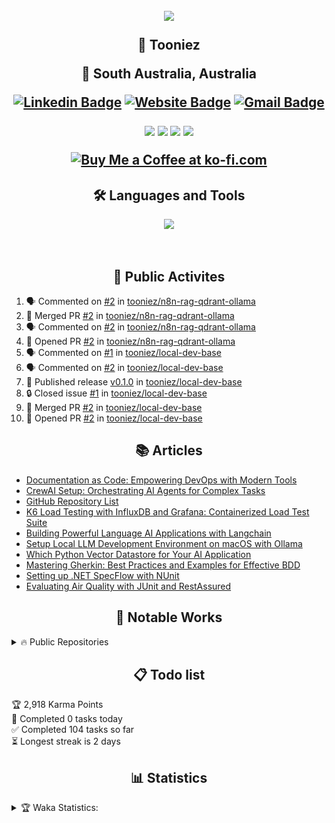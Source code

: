 
<h2 align="center">

![](https://quotes-github-readme.vercel.app/api?type=horizontal&theme=catppuccin_mocha)


🤖 Tooniez

📍 South Australia, Australia 

<!-- <p align="center">
	<a href="https://github.com/tooniez">

  <img src="https://readme-typing-svg.herokuapp.com?font=Time+New+Roman&color=cyan&size=25&center=true&vCenter=true&width=600&height10&lines=Full+Stack+Engineer;Quality Assurance+Advocate;Serial+Starter!;AI+ML+Researcher;Coding+to+learn&hearts&center=true">
	</a>
</p> -->

[![Linkedin Badge](https://img.shields.io/badge/-tonyluu-blue?style=flat&logo=Linkedin&logoColor=white&link=https://www.linkedin.com/in/tonyluu888/)](https://www.linkedin.com/in/tonyluu888/)
[![Website Badge](https://img.shields.io/badge/-tooniez-47CCCC?style=flat&logo=Google-Chrome&logoColor=white&link=https://tooniez-land.vercel.app)](t[ooniez-land](https://tooniez-land.vercel.app))
[![Gmail Badge](https://img.shields.io/badge/-tooni22-c14438?style=flat&logo=Gmail&logoColor=white&link=mailto:tooni22@proton.me)](mailto:tooni22@proton.me)

 <!-- 🌐 [Website](https://tooniez-land.vercel.app) | 💼 [LinkedIn](https://www.linkedin.com/in/tonyluu888) | ✉️ [Email](mailto:tooni22@proton.me) | ❓ [Ask Me Anything](https://github.com/tooniez/ama/issues/new) -->



<img src="https://komarev.com/ghpvc/?username=tooniez&style=plastic&label=Views"><img>
<img src="https://badges.pufler.dev/visits/tooniez/brunotacca?color=black&logo=github" />
<a href="https://github.com/tooniez/"><img src="https://img.shields.io/github/followers/tooniez?color=%234CC61E&label=GitHub%20Followers%20%3A"/></a>
<a href="https://github.com/tooniez?tab=repositories"><img src="https://badges.frapsoft.com/os/v2/open-source.svg?v=103"/></a>
<!-- <a href="https://github.com/Naereen/badges"><img src="https://img.shields.io/badge/badges-awesome-green.svg"/></a> -->
<a href="https://ko-fi.com/tooniez"><img src="https://ko-fi.com/img/githubbutton_sm.svg" alt="Buy Me a Coffee at ko-fi.com" data-canonical-src="https://ko-fi.com/img/githubbutton_sm.svg" style="max-width: 100%;"></a>

</h2>


<!-- ### 🌟 About me

- A proud 🤴 of two amazing kiddos 💛
- Helping out at the family farm 🥒
- Constantly learning new tricks and skills 🤓
- Always up for family time 👪
- Bookworm and puzzle master 📘✍️
- Brainstorming life hacks to make life easier 😎
- Obsessed with AI & ML, exploring trends to create opportunities 🤖📈
- Passionate about evaluating quality in emerging tech 💻
 -->

<h2 align="center"> 🛠️ Languages and Tools</h2>
<p align="center">
<img width="400px"  src="https://skillicons.dev/icons?i=py,java,js,html,dotnet,css,react,nodejs,express,bun,django,md,github,postgres,mongo,git,vscode,docker,aws,postman,supabase,linux,ansible,vercel,neovim,fastapi,pytorch,django,selenium,cypress,jest,flask,bash&perline=10"  />
</p>
<br />

<h2 align="center"> 🚀 Public Activites </h2>

<!--START_SECTION:activity-->
1. 🗣 Commented on [#2](https://github.com/tooniez/n8n-rag-qdrant-ollama/pull/2#issuecomment-2381308679) in [tooniez/n8n-rag-qdrant-ollama](https://github.com/tooniez/n8n-rag-qdrant-ollama)
2. 🎉 Merged PR [#2](https://github.com/tooniez/n8n-rag-qdrant-ollama/pull/2) in [tooniez/n8n-rag-qdrant-ollama](https://github.com/tooniez/n8n-rag-qdrant-ollama)
3. 🗣 Commented on [#2](https://github.com/tooniez/n8n-rag-qdrant-ollama/pull/2#issuecomment-2381304757) in [tooniez/n8n-rag-qdrant-ollama](https://github.com/tooniez/n8n-rag-qdrant-ollama)
4. 💪 Opened PR [#2](https://github.com/tooniez/n8n-rag-qdrant-ollama/pull/2) in [tooniez/n8n-rag-qdrant-ollama](https://github.com/tooniez/n8n-rag-qdrant-ollama)
5. 🗣 Commented on [#1](https://github.com/tooniez/local-dev-base/issues/1#issuecomment-2380426029) in [tooniez/local-dev-base](https://github.com/tooniez/local-dev-base)
6. 🗣 Commented on [#2](https://github.com/tooniez/local-dev-base/pull/2#issuecomment-2380426003) in [tooniez/local-dev-base](https://github.com/tooniez/local-dev-base)
7. 🚀 Published release [v0.1.0](https://github.com/tooniez/local-dev-base/releases/tag/v0.1.0) in [tooniez/local-dev-base](https://github.com/tooniez/local-dev-base)
8. 🔒 Closed issue [#1](https://github.com/tooniez/local-dev-base/issues/1) in [tooniez/local-dev-base](https://github.com/tooniez/local-dev-base)
9. 🎉 Merged PR [#2](https://github.com/tooniez/local-dev-base/pull/2) in [tooniez/local-dev-base](https://github.com/tooniez/local-dev-base)
10. 💪 Opened PR [#2](https://github.com/tooniez/local-dev-base/pull/2) in [tooniez/local-dev-base](https://github.com/tooniez/local-dev-base)
<!--END_SECTION:activity-->

<h2 align="center"> 📚 Articles </h2>

<!-- ### 💡 Blog posts -->

<!-- BLOG-POST-LIST:START -->
- [Documentation as Code: Empowering DevOps with Modern Tools](https://tooniez-land.vercel.app/post/devops-docs-as-code/)
- [CrewAI Setup: Orchestrating AI Agents for Complex Tasks](https://tooniez-land.vercel.app/post/aiml-crewai-setup/)
- [GitHub Repository List](https://tooniez-land.vercel.app/post/dev-repo-directory/)
- [K6 Load Testing with InfluxDB and Grafana: Containerized Load Test Suite](https://tooniez-land.vercel.app/post/qa-k6-grafana-influxdb/)
- [Building Powerful Language AI Applications with Langchain](https://tooniez-land.vercel.app/post/aiml-langchain-setup/)
- [Setup Local LLM Development Environment on macOS with Ollama](https://tooniez-land.vercel.app/post/aiml-ollama-setup/)
- [Which Python Vector Datastore for Your AI Application](https://tooniez-land.vercel.app/post/aiml-python-vectordb-comparison/)
- [Mastering Gherkin: Best Practices and Examples for Effective BDD](https://tooniez-land.vercel.app/post/qa-gherkin-principles/)
- [Setting up .NET SpecFlow with NUnit](https://tooniez-land.vercel.app/post/qa-specflow-template/)
- [Evaluating Air Quality with JUnit and RestAssured](https://tooniez-land.vercel.app/post/qa-java-restassured-maven/)
<!-- BLOG-POST-LIST:END -->

<h2 align="center">🌱 Notable Works</h2>

<details>
<summary> 🔥 Public Repositories </summary>


| Name                  | Description                                                |
| ---------------------------------|--------------------------------------------------------------- |
| _[Appium Multi Language Test Framework](https://github.com/tooniez/appium-framework)_            | 🗜️ A multi-language Appium test framework with examples in Node.js, Java (Maven), and C# (.NET).<br>**Skills:** Java, C#, .NET Core, Appium, Selenium WebDriver         |
| _[Aspcore React Template](https://github.com/tooniez/Aspcore.ReactTemplate)_                          | 🌱 Ready-to-use boilerplate for React frontend applications written in TypeScript with ASP .NET Core API Backend.<br>**Skills:** .NET Core, ASP.NET, React.js     |
| _[Behave BDD Test Examples](https://github.com/tooniez/behave-bdd-python)_         | 📃 Elevate your BDD with Behave! A collection of behavior-driven development (BDD) examples using Behave.<br>**Skills:** Python, BDD, Behave    |
| _[Bun with MongoDB Sample](https://github.com/tooniez/bun-api-mongodb)_            | 🌱 A sample project demonstrating how to use Bun server with MongoDB.<br>**Skills:** TypeScript, MongoDB, Node.js, BunAPI         |
| _[Cypress E2E Testing with Vue.js & TypeScript](https://github.com/tooniez/vuejs-typescript-cypress)_            | 🌟 Explore a streamlined Cypress test framework for VueJS applications.<br>**Skills:** Cypress, Vue.js, TypeScript         |
| _[Cypress TheIconic Test Framework](https://github.com/tooniez/theiconic-cypress)_  | 🌐 Cypress repository to check TheIconic's shopping cart feature.<br>**Skills:** Cypress, TypeScript, Node.js         |
| _[DevContainer Templates](https://github.com/tooniez/devcontainer-base)_ | 🛠 DevContainer templates providing consistent, reproducible setup for developers.<br>**Skills:** Docker, Python, Node.js, .NET Core         |
| _[FastAPI Llama2 HuggingfaceHub API](https://github.com/tooniez/fastapi-llama-hub-collab)_ | 📓 Run a FastAPI server with Llama 2 model integration using Google Colab's free T4 GPU.<br>**Skills:** Python, FastAPI, Jupyter, Huggingface         |
| _[FastAPI Streamlit Stack](https://github.com/tooniez/fastapi-streamlit)_ | 📚 Full-stack application with a FastAPI backend and a Streamlit frontend.<br>**Skills:** Python, FastAPI, Streamlit         |
| _[GitHub Typescript Reusable Action](https://github.com/tooniez/typescript-action)_ | 🧩 Base template for a re-usable GitHub Action.<br>**Skills:** GitHub, Node.js, JavaScript         |
| _[Kotlin Multiplatform Mobile (KMM)](https://github.com/tooniez/kotlin-multiplatorm-app)_ | 🧩 Boilerplate for Kotlin Multiplatform Mobile applications with Android and iOS targets.<br>**Skills:** Kotlin, Swift, Android, iOS         |
| _[Mobile Testing with TestNG, Java, Appium, & Browserstack](https://github.com/tooniez/java-testng-appium-browserstack)_ | 🤖 Start up Appium tests in TestNG on BrowserStack App Automate.<br>**Skills:** Java, Mobile Testing, Appium, Android, iOS         |
| _[NextJS Supabase Authentication Sample](https://github.com/tooniez/nextjs-supabase-auth)_ | 🔐 NextJS sample using Supabase Authentication.<br>**Skills:** Next.js, Supabase, React.js, TypeScript         |
| _[Pact Contract API Testing with Express](https://github.com/tooniez/pact-express)_ | 🚨 Ensure API reliability through contract testing with Pact and Express.<br>**Skills:** Pact, Express.js, API Testing         |
| _[Pega Unit Test Results Retriever CliFx](https://github.com/tooniez/pegats-clifx-dotnet)_ | 🔧 A simple CliFX .NET command line tool to retrieve unit test results from Pega SAAS Endpoint.<br>**Skills:** C#, .NET Core, CLI         |
| _[Performance Testing with Locust on AWS & Terraform](https://github.com/tooniez/locust-terraform-aws)_ | ⚡️ Elevate performance testing with Terraform and Locust on AWS EC2.<br>**Skills:** Python, Terraform, AWS, Performance Testing         |
| _[Playwright E2E Test Framework](https://github.com/tooniez/e2e-test-automation-shopfront-exercise)_ | 🚀 End-to-end automated tests using Playwright for Shopfront applications.<br>**Skills:** Playwright, CI, Test Automation         |
| _[RestAssured Maven Java JUnit](https://github.com/tooniez/restassured-maven-java)_ | 💨 Maven project using RestAssured and JUnit to test OpenWeatherAPI for air quality.<br>**Skills:** Java, RestAssured         |
| _[Salesforce Apex Unit/E2E Testing](https://github.com/tooniez/salesforce-apex-testing)_ | 📊 Repository for testing a Salesforce application using sfdx-lwc-jest.<br>**Skills:** Apex Programming, Salesforce Development, Salesforce Administration         |
| _[Specflow NUnit Boilerplate](https://github.com/tooniez/specflow-nunit-template)_ | ⚙ Ready-to-use boilerplate with BDD Specflow and NUnit runner.<br>**Skills:** SpecFlow, BDD, C#, Cucumber         |
| _[Static Site with AstroJS](https://tooniez-land.vercel.app/)_ | 📚 A blog where I post my latest work, written in AstroJS and hosted on Vercel.<br>**Skills:** Astro, TypeScript, Supabase, Vercel         |
| _[SuperTest Cucumber API Test Boilerplate](https://github.com/tooniez/supertest-cucumber-ts)_ | 📋 API integration tests with SuperTest and Cucumber BDD TS, deployed with reports on GitHub Pages.<br>**Skills:** SuperTest, Cucumber, TypeScript         |
| _[Terraform Ansible on AWS](https://github.com/tooniez/terraform-ansible-aws)_ | 🧱 Using Terraform and Ansible to provision AWS infrastructure.<br>**Skills:** Terraform, Ansible, AWS         |
| _[WireMock.Net Server Starter](https://github.com/tooniez/dotnet-wiremock)_ | 🖲️ Mock server using WireMock.Net.<br>**Skills:** .NET Framework, WireMock, C#, Mock         |
| _[K6 Load Testing with InfluxDB & Grafana](https://github.com/tooniez/k6-grafana-influxdb)_ | 📈 Load testing setup using K6, with results stored in InfluxDB and displayed in Grafana.<br>**Skills:** K6, Grafana, InfluxDB, Docker         |


</details>

<!-- <details>

<summary> 📦 Packages </summary>

```shell
TODO: add packages here
```

</details> -->

<h2 align="center">📋 Todo list</h2>

<!-- TODO-IST:START -->
🏆  2,918 Karma Points           
🌸  Completed 0 tasks today           
✅  Completed 104 tasks so far           
⏳  Longest streak is 2 days
<!-- TODO-IST:END -->

<h2 align="center">📊 Statistics</h2>


<details>

<summary> 🏆 Waka Statistics: </summary>

<br>

<!--START_SECTION:waka-->
![Code Time](http://img.shields.io/badge/Code%20Time-457%20hrs%2056%20mins-blue)

![Profile Views](http://img.shields.io/badge/Profile%20Views-4-blue)

**🐱 My GitHub Data** 

> 📦 1.7 MB Used in GitHub's Storage 
 > 
> 🏆 7,268 Contributions in the Year 2024
 > 
> 💼 Opted to Hire
 > 
> 📜 370 Public Repositories 
 > 
> 🔑 178 Private Repositories 
 > 
**I'm an Early 🐤** 

```text
🌞 Morning                5960 commits        ██████░░░░░░░░░░░░░░░░░░░   23.50 % 
🌆 Daytime                6856 commits        ███████░░░░░░░░░░░░░░░░░░   27.03 % 
🌃 Evening                6840 commits        ███████░░░░░░░░░░░░░░░░░░   26.97 % 
🌙 Night                  5706 commits        ██████░░░░░░░░░░░░░░░░░░░   22.50 % 
```
📅 **I'm Most Productive on Monday** 

```text
Monday                   4537 commits        ████░░░░░░░░░░░░░░░░░░░░░   17.89 % 
Tuesday                  4398 commits        ████░░░░░░░░░░░░░░░░░░░░░   17.34 % 
Wednesday                3513 commits        ███░░░░░░░░░░░░░░░░░░░░░░   13.85 % 
Thursday                 3598 commits        ████░░░░░░░░░░░░░░░░░░░░░   14.19 % 
Friday                   2620 commits        ███░░░░░░░░░░░░░░░░░░░░░░   10.33 % 
Saturday                 2626 commits        ███░░░░░░░░░░░░░░░░░░░░░░   10.35 % 
Sunday                   4070 commits        ████░░░░░░░░░░░░░░░░░░░░░   16.05 % 
```


📊 **This Week I Spent My Time On** 

```text
🕑︎ Time Zone: Australia/Adelaide

💬 Programming Languages: 
sh                       5 hrs 51 mins       ██████████████████████░░░   89.01 % 
YAML                     34 mins             ██░░░░░░░░░░░░░░░░░░░░░░░   08.67 % 
JSON                     6 mins              ░░░░░░░░░░░░░░░░░░░░░░░░░   01.66 % 
conf                     1 min               ░░░░░░░░░░░░░░░░░░░░░░░░░   00.47 % 
Other                    0 secs              ░░░░░░░░░░░░░░░░░░░░░░░░░   00.18 % 

🔥 Editors: 
Zsh                      5 hrs 51 mins       ██████████████████████░░░   89.01 % 
Neovim                   43 mins             ███░░░░░░░░░░░░░░░░░░░░░░   10.99 % 

🐱‍💻 Projects: 
n8n-rag-qdrant-ollama    3 hrs 8 mins        ████████████░░░░░░░░░░░░░   47.76 % 
Terminal                 1 hr 26 mins        █████░░░░░░░░░░░░░░░░░░░░   21.95 % 
dotfiles                 50 mins             ███░░░░░░░░░░░░░░░░░░░░░░   12.72 % 
n8n-ollama-agents        38 mins             ██░░░░░░░░░░░░░░░░░░░░░░░   09.62 % 
local-dev-base           15 mins             █░░░░░░░░░░░░░░░░░░░░░░░░   04.00 % 

💻 Operating System: 
Mac                      6 hrs 35 mins       █████████████████████████   100.00 % 
```

**I Mostly Code in TypeScript** 

```text
TypeScript               67 repos            ████████░░░░░░░░░░░░░░░░░   32.37 % 
Astro                    17 repos            ██░░░░░░░░░░░░░░░░░░░░░░░   08.21 % 
Makefile                 1 repo              ░░░░░░░░░░░░░░░░░░░░░░░░░   00.48 % 
PHP                      1 repo              ░░░░░░░░░░░░░░░░░░░░░░░░░   00.48 % 
JSON                     1 repo              ░░░░░░░░░░░░░░░░░░░░░░░░░   00.48 % 
```



**Timeline**

![Lines of Code chart](https://raw.githubusercontent.com/tooniez/tooniez/main/assets/bar_graph.png)


 Last Updated on 30/09/2024 18:50:08 UTC
<!--END_SECTION:waka-->

<p align="center">
  <img src="https://github.com/tooniez/tooniez/blob/main/github-metrics.svg" alt="Metrics">
  <!-- Replace example.com with the actual URL hosting the image file -->
</p>

<div align="center"> <!-- Alternatively, you can use <div> instead of <p> -->
  <a href="https://app.daily.dev/tooniez">
    <img src="https://api.daily.dev/devcards/d6a644cd193c433b82938cbb12d7a689.png?r=hk4" width="400" alt="tooniez's Dev Card">
    <!-- Replace the API URL with the actual URL generated by daily.dev -->
    <!-- Provide alternative text for the image -->
  </a>
</div>

</details>

<!-- 
<p align="left">
  <img src="https://readme-jokes.vercel.app/api" alt="Jokes Card">
  <!-- Replace the URL if you want to use a different joke API or update the existing endpoint -->
<!-- </p>  -->
